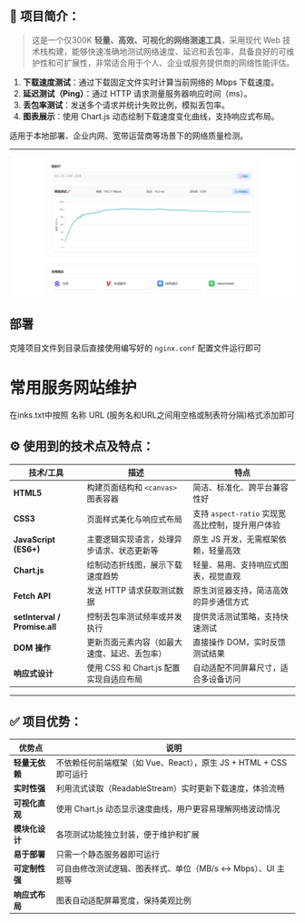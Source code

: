 ## 📄 项目简介：

> 这是一个仅300K **轻量、高效、可视化的网络测速工具**，采用现代 Web 技术栈构建，能够快速准确地测试网络速度、延迟和丢包率，具备良好的可维护性和可扩展性，非常适合用于个人、企业或服务提供商的网络性能评估。

1. **下载速度测试**：通过下载固定文件实时计算当前网络的 Mbps 下载速度。
2. **延迟测试（Ping）**：通过 HTTP 请求测量服务器响应时间（ms）。
3. **丢包率测试**：发送多个请求并统计失败比例，模拟丢包率。
4. **图表展示**：使用 Chart.js 动态绘制下载速度变化曲线，支持响应式布局。

适用于本地部署、企业内网、宽带运营商等场景下的网络质量检测。

---

![demo.png](./demo.png)

## 部署

克隆项目文件到目录后直接使用编写好的 `nginx.conf` 配置文件运行即可

# 常用服务网站维护
在inks.txt中按照 名称 URL (服务名和URL之间用空格或制表符分隔)格式添加即可

## ⚙️ 使用到的技术点及特点：

| 技术/工具 | 描述 | 特点 |
|----------|------|------|
| **HTML5** | 构建页面结构和 `<canvas>` 图表容器 | 简洁、标准化、跨平台兼容性好 |
| **CSS3** | 页面样式美化与响应式布局 | 支持 `aspect-ratio` 实现宽高比控制，提升用户体验 |
| **JavaScript (ES6+)** | 主要逻辑实现语言，处理异步请求、状态更新等 | 原生 JS 开发，无需框架依赖，轻量高效 |
| **Chart.js** | 绘制动态折线图，展示下载速度趋势 | 轻量、易用、支持响应式图表，视觉直观 |
| **Fetch API** | 发送 HTTP 请求获取测试数据 | 原生浏览器支持，简洁高效的异步通信方式 |
| **setInterval / Promise.all** | 控制丢包率测试频率或并发执行 | 提供灵活测试策略，支持快速测试 |
| **DOM 操作** | 更新页面元素内容（如最大速度、延迟、丢包率） | 直接操作 DOM，实时反馈测试结果 |
| **响应式设计** | 使用 CSS 和 Chart.js 配置实现自适应布局 | 自动适配不同屏幕尺寸，适合多设备访问 |

---

## ✅ 项目优势：

| 优势点 | 说明 |
|--------|------|
| **轻量无依赖** | 不依赖任何前端框架（如 Vue、React），原生 JS + HTML + CSS 即可运行 |
| **实时性强** | 利用流式读取（ReadableStream）实时更新下载速度，体验流畅 |
| **可视化直观** | 使用 Chart.js 动态显示速度曲线，用户更容易理解网络波动情况 |
| **模块化设计** | 各项测试功能独立封装，便于维护和扩展 |
| **易于部署** | 只需一个静态服务器即可运行|
| **可定制性强** | 可自由修改测试逻辑、图表样式、单位（MB/s ↔ Mbps）、UI 主题等 |
| **响应式布局** | 图表自动适配屏幕宽度，保持美观比例 |

